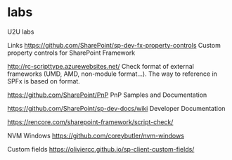 # labs
U2U labs

Links
https://github.com/SharePoint/sp-dev-fx-property-controls
Custom property controls for SharePoint Framework

http://rc-scripttype.azurewebsites.net/
Check format of external frameworks (UMD, AMD, non-module format...). The way to reference in SPFx is based on format.

https://github.com/SharePoint/PnP
PnP Samples and Documentation

https://github.com/SharePoint/sp-dev-docs/wiki
Developer Documentation

https://rencore.com/sharepoint-framework/script-check/

NVM Windows
https://github.com/coreybutler/nvm-windows

Custom fields
https://oliviercc.github.io/sp-client-custom-fields/
